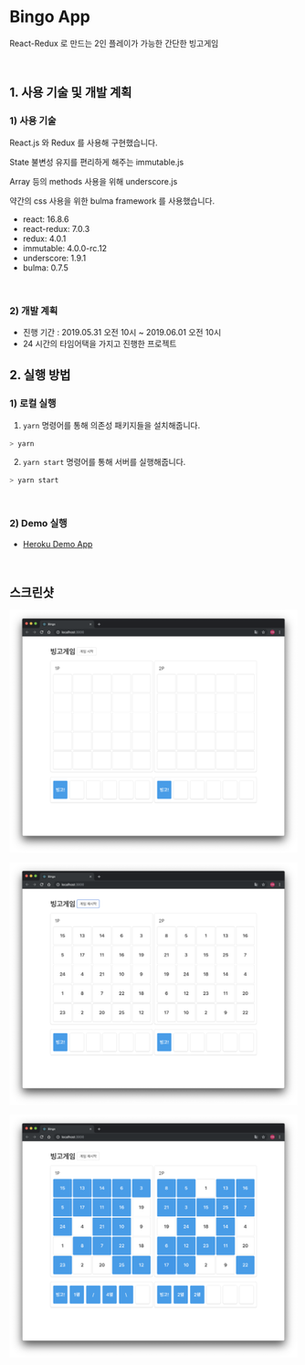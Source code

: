# Bingo App

React-Redux 로 만드는 2인 플레이가 가능한 간단한 빙고게임

&nbsp;

## 1. 사용 기술 및 개발 계획

### 1) 사용 기술

React.js 와 Redux 를 사용해 구현했습니다.

State 불변성 유지를 편리하게 해주는 immutable.js

Array 등의 methods 사용을 위해 underscore.js

약간의 css 사용을 위한 bulma framework 를 사용했습니다.

- react: 16.8.6
- react-redux: 7.0.3
- redux: 4.0.1
- immutable: 4.0.0-rc.12
- underscore: 1.9.1
- bulma: 0.7.5

&nbsp;

### 2) 개발 계획

- 진행 기간 : 2019.05.31 오전 10시 ~ 2019.06.01 오전 10시
- 24 시간의 타임어택을 가지고 진행한 프로젝트



## 2. 실행 방법

### 1) 로컬 실행

1. `yarn` 명령어를 통해 의존성 패키지들을 설치해줍니다.

  ```bash
  > yarn
  ```

2. `yarn start` 명령어를 통해 서버를 실행해줍니다.

  ```bash
  > yarn start
  ```

&nbsp;

### 2) Demo 실행

* [Heroku Demo App](https://jiwookseo-bingo.herokuapp.com/ )

&nbsp;

## 스크린샷

![메인 화면](./assets/1-main.png)

![메인 화면 - 게임 시작](./assets/2-start.png)

![진헹 과정](./assets/3-playing.png)

